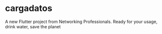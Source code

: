 # cargadatos

A new Flutter project from Networking Professionals.
Ready for your usage, drink water, save the planet
